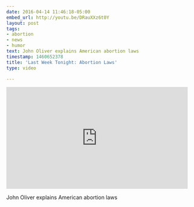 ```yaml
---
date: 2016-04-14 11:46:18-05:00
embed_url: http://youtu.be/DRauXXz6t0Y
layout: post
tags:
- abortion
- news
- humor
text: John Oliver explains American abortion laws
timestamp: 1460652378
title: 'Last Week Tonight: Abortion Laws'
type: video

---
```

<iframe width="480" height="270" src="https://www.youtube.com/embed/DRauXXz6t0Y?feature=oembed" frameborder="0" allowfullscreen></iframe>

John Oliver explains American abortion laws